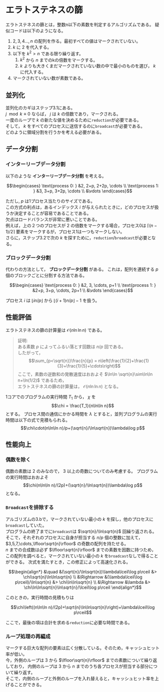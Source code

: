 # エラトステネスの篩
エラトステネスの篩とは，整数n以下の素数を判定するアルゴリズムである。
疑似コードは以下のようになる。
1. $2,3,4...,n$ の配列を作る。最初すべての値はマークされていない。
1. $k$ に $2$ を代入する。
1. 以下を $k^2>n$ である限り繰り返す。
   1. $k^2$ から $n$ までのkの倍数をマークする。
   1. $k$ よりも大きくまだマークされていない数の中で最小のものを選び， $k$ に代入する。
1. マークされていない数が素数である。


## 並列化
並列化のカギはステップ3.1にある。  
$j \mod k \equiv 0$ ならば， $j$ は $k$ の倍数であり，マークされる。  
一度のループで $k$ の新たな値を決めるために`reduction`が必要である。  
そして， $k$ をすべてのプロセスに送信するのに`broadcast`が必要である。  
どのように領域分割を行うかを考える必要がある。  


## データ分割
### インターリーブデータ分割
以下のような __インターリーブデータ分割__ を考える。
```math
\begin{cases}
\text{process 0: } &2, 2+p, 2+2p, \cdots \\
\text{process 1: } &3, 3+p, 3+2p, \cdots \\
                   &\vdots
\end{cases}
```
ただし, $p$ は1プロセス当たりのサイズである。  
この方式の利点は，あるインデックス $i$ が与えられたときに，どのプロセスが扱うか決定することが容易であることである。  
欠点はロードバランスが非常に悪いことである。  
例えば，上の２つのプロセスが $2$ の倍数をマークする場合，プロセス0は $\lceil(n-1)/2\rceil$ 要素をマークするが，プロセス1は一つもマークしない。  
さらに，ステップ3.2で次の $k$ を探すために，`reduction`/`broadcast`が必要となる。


### ブロックデータ分割
代わりの方法として， __ブロックデータ分割__ がある。
これは，配列を連続する $p$ 個のブロックごとに分割する方法である。
```math
\begin{cases}
\text{process 0: } &2, 3, \cdots, p+1 \\
\text{process 1: } &2+p, 3+p, \cdots, 2p+1 \\
                   &\vdots
\end{cases}
```
プロセス $i$ は $\lfloor in/p\rfloor$ から $\lfloor (i+1)n/p\rfloor-1$ を扱う。


## 性能評価
エラトステネスの篩の計算量は $\mathcal{O}(n\ln\ln n)$ である。
> 証明:  
> ある素数 $p$ によってふるい落とす回数は $n/p$ 回である。  
> したがって，  
> $$\sum_{p<\sqrt{n}}\frac{n}{p} = n\left(\frac{1}{2}+\frac{1}{3}+\frac{1}{5}+\cdots\right)$$
> ここで，素数の逆数和の発散速度はおおよそ $\ln\ln \sqrt{n}\sim\ln\ln n+\ln(1/2)$ であるため，  
> エラトステネスの篩の計算量は， $\mathcal{O}(n\ln\ln n)$ となる。

1コアでのプログラムの実行時間 $T_1$ から， $\chi$ を 
$$\chi = \frac{T_1}{n\ln\ln n}$$ 
とする。
プロセス間の通信にかかる時間を $\lambda$ とすると，並列プログラムの実行時間は以下の式で見積もられる。
$$\chi\cdot(n\ln\ln n)/p+(\sqrt{n}/\ln\sqrt{n})\lambda\log p$$

## 性能向上
### 偶数を除く
偶数の素数は $2$ のみなので， $3$ 以上の奇数についてのみ考慮する。
プログラムの実行時間はおおよそ
$$\chi(n\ln\ln n)/(2p)+(\sqrt{n}/\ln\sqrt{n})\lambda\log p$$
となる。

### `Broadcast`を排除する
アルゴリズムの3.bで，マークされていない最小の $k$ を探し，他のプロセスに`broadcast`していた。  
プログラムの終了までに`broadcast`は $\sqrt{n}/\ln\sqrt{n}$ 回繰り返される。  
そこで，それぞれのプロセスに自身が担当する $n/p$ 個の整数に加えて， $3,5,7,\cdots,\lfloor\sqrt{n}\rfloor$ の奇数の配列を持たせる。  
$n$ までの合成数は必ず $\lfloor\sqrt{n}\rfloor$ までの素数を因数に持つため，この配列を調べると，マークされていない最小の $k$ を`broadcast`なしで得ることができる。
次式を満たすとき，この修正によって高速化される。
```math
\begin{align*}
&\quad &(\sqrt{n}/\ln\sqrt{n})\lambda\lceil\log p\rceil &> \chi\sqrt{n}\ln\ln\sqrt{n} \\
&\Rightarrow &(\lambda\lceil\log p\rceil)/\ln\sqrt{n} &> \chi\ln\ln\sqrt{n} \\
&\Rightarrow &\lambda &> \chi\ln\ln\sqrt{n}\ln\sqrt{n}/\lceil\log p\rceil
\end{align*}
```
このときの，実行時間の見積もりは
```math
\chi\left((n\ln\ln n)/(2p)+\sqrt{n}\ln\ln\sqrt{n}\right)+\lambda\lceil\log p\rceil
```
ここで，最後の項は合計を求める`reduction`に必要な時間である。

### ループ処理の再編成
マークする巨大な配列の要素は広く分散している。そのため，キャッシュヒット率が低い。  
今，外側のループは $3$ から $\lfloor\sqrt{n}\rfloor$ までの素数について繰り返しており，
内側のループは $3$ から $n$ までのうち各プロセスが担当する部分について繰り返す。  
そこで，内側のループと外側のループを入れ替えると，キャッシュヒット率を上げることができる。
